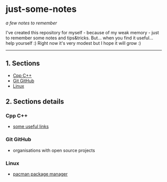 # just-some-notes

_a few notes to remember_

I've created this repository for myself - because of my weak memory - just to remember some notes and tips&tricks.
But... when you find it useful... help yourself :)
Right now it's very modest but I hope it will grow :)

---

## 1. Sections

- [Cpp C++](#cpp-c++)
- [Git GitHub](#git-github)
- [Linux](#linux)

## 2. Sections details

### Cpp C++

- [some useful links ](./Cpp%20C%2B%2B/useful-links.md)

### Git GitHub

- organisations with open source projects

### Linux

- [pacman package manager](./linux/pacman.md)
